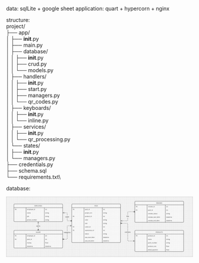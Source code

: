 data: sqlLite + google sheet
application: quart + hypercorn + nginx

structure:\
project/\
├── app/\
│   ├── __init__.py\
│   ├── main.py\
│   ├── database/\
│   │   ├── __init__.py\
│   │   ├── crud.py\
│   │   └── models.py\
│   ├── handlers/\
│   │   ├── __init__.py\
│   │   ├── start.py\
│   │   ├── managers.py\
│   │   └── qr_codes.py\
│   ├── keyboards/\
│   │   ├── __init__.py\
│   │   └── inline.py\
│   ├── services/\
│   │   ├── __init__.py\
│   │   └── qr_processing.py\
│   └── states/\
│       ├── __init__.py\
│       └── managers.py\
├── credentials.py\
├── schema.sql\
└── requirements.txt\

database:

![documents/db_schema.jpg](documents/db_schema.jpg)


